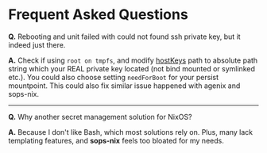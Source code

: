 # Frequent Asked Questions

**Q.** Rebooting and unit failed with could not found ssh private key, but it indeed just there.

**A.** Check if using `root on tmpfs`, and modify [hostKeys](https://milieuim.github.io/vaultix/nixos-option.html#hostkeys) path to absolute path string which your REAL private key located (not bind mounted or symlinked etc.). You could also choose setting `needForBoot` for your persist mountpoint. This could also fix similar issue happened with agenix and sops-nix.

---

**Q.** Why another secret management solution for NixOS? 

**A.** Because I don't like Bash, which most solutions rely on. Plus, many lack templating features, and **sops-nix** feels too bloated for my needs.
